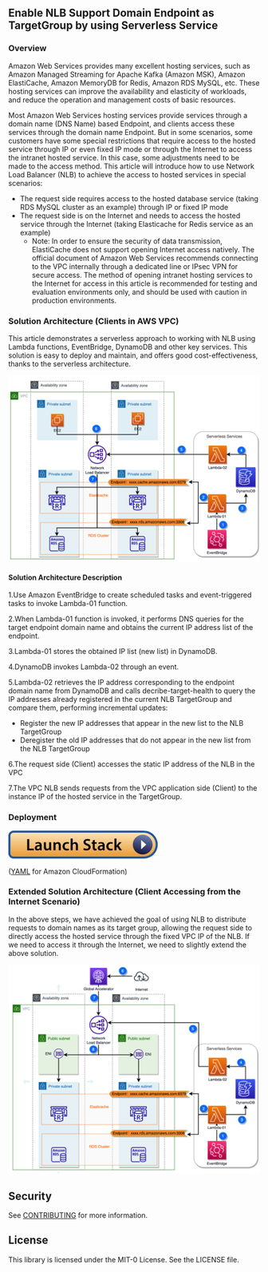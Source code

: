 ## Enable NLB Support Domain Endpoint as TargetGroup by using Serverless Service 

### Overview

Amazon Web Services provides many excellent hosting services, such as Amazon Managed Streaming for Apache Kafka (Amazon MSK), Amazon ElastiCache, Amazon MemoryDB for Redis, Amazon RDS MySQL, etc. These hosting services can improve the availability and elasticity of workloads, and reduce the operation and management costs of basic resources.

Most Amazon Web Services hosting services provide services through a domain name (DNS Name) based Endpoint, and clients access these services through the domain name Endpoint. But in some scenarios, some customers have some special restrictions that require access to the hosted service through IP or even fixed IP mode or through the Internet to access the intranet hosted service. In this case, some adjustments need to be made to the access method. This article will introduce how to use Network Load Balancer (NLB) to achieve the access to hosted services in special scenarios:

- The request side requires access to the hosted database service (taking RDS MySQL cluster as an example) through IP or fixed IP mode
- The request side is on the Internet and needs to access the hosted service through the Internet (taking Elasticache for Redis service as an example)
    - Note: In order to ensure the security of data transmission, ElastiCache does not support opening Internet access natively. The official document of Amazon Web Services recommends connecting to the VPC internally through a dedicated line or IPsec VPN for secure access. The method of opening intranet hosting services to the Internet for access in this article is recommended for testing and evaluation environments only, and should be used with caution in production environments.

### Solution Architecture (Clients in AWS VPC)
This article demonstrates a serverless approach to working with NLB using Lambda functions, EventBridge, DynamoDB and other key services. This solution is easy to deploy and maintain, and offers good cost-effectiveness, thanks to the serverless architecture.

![Architecture image](Serverless-NLB-Domain-as-TG.png)


#### Solution Architecture Description

1.Use Amazon EventBridge to create scheduled tasks and event-triggered tasks to invoke Lambda-01 function.

2.When Lambda-01 function is invoked, it performs DNS queries for the target endpoint domain name and obtains the current IP address list of the endpoint.

3.Lambda-01 stores the obtained IP list (new list) in DynamoDB.

4.DynamoDB invokes Lambda-02 through an event.

5.Lambda-02 retrieves the IP address corresponding to the endpoint domain name from DynamoDB and calls decribe-target-health to query the IP addresses already registered in the current NLB TargetGroup and compare them, performing incremental updates:
 - Register the new IP addresses that appear in the new list to the NLB TargetGroup
 - Deregister the old IP addresses that do not appear in the new list from the NLB TargetGroup

6.The request side (Client) accesses the static IP address of the NLB in the VPC

7.The VPC NLB sends requests from the VPC application side (Client) to the instance IP of the hosted service in the TargetGroup.

 ### Deployment


 ![Launch-Button](Launch-Stack.jpg)

 ([YAML](nlb-access.yaml) for Amazon CloudFormation)


### Extended Solution Architecture (Client Accessing from the Internet Scenario)

In the above steps, we have achieved the goal of using NLB to distribute requests to domain names as its target group, allowing the request side to directly access the hosted service through the fixed VPC IP of the NLB. If we need to access it through the Internet, we need to slightly extend the above solution.

![Architecture image](Serverless-NLB-Domain-as-TG-AGA.png)





## Security

See [CONTRIBUTING](CONTRIBUTING.md#security-issue-notifications) for more information.

## License

This library is licensed under the MIT-0 License. See the LICENSE file.

